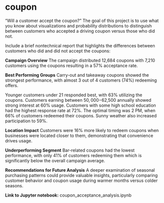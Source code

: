 # coupon
“Will a customer accept the coupon?” The goal of this project is to use what you know about visualizations and probability distributions to distinguish between customers who accepted a driving coupon versus those who did not.

Include a brief nontechnical report that highlights the differences between customers who did and did not accept the coupons:

**Campaign Overview**
The campaign distributed 12,684 coupons with 7,210 customers using the coupons resulting in a 57% acceptance rate.

**Best Performing Groups**
Carry-out and takeaway coupons showed the strongest performance, with almost 3 out of 4 customers (74%) redeeming offers.

Younger customers under 21 responded best, with 63% utilizing the coupons. Customers earning between $50,000-$62,500 annually showed strong interest at 60% usage. Customers with some high school education had the highest response rate at 72%. The optimal timing was 2 PM, when 66% of customers redeemed their coupons. Sunny weather also increased participation to 59%.

**Location Impact**
Customers were 16% more likely to redeem coupons when businesses were located closer to them, demonstrating that convenience drives usage.

**Underperforming Segment**
Bar-related coupons had the lowest performance, with only 41% of customers redeeming them which is significantly below the overall campaign average.

**Recommendations for Future Analysis**
A deeper examination of seasonal purchasing patterns could provide valuable insights, particularly comparing customer behavior and coupon usage during warmer months versus colder seasons.

**Link to Jupyter notebook:**
coupon_acceptance_analysis.ipynb
